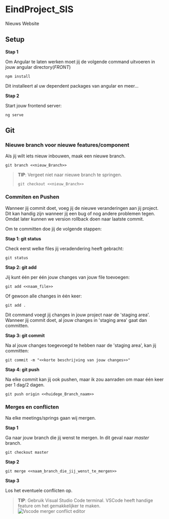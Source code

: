 # EindProject_SIS
Nieuws Website

## Setup

**Stap 1**

Om Angular te laten werken moet jij de volgende command uitvoeren in jouw angular directory(_FRONT_)

```
npm install
```
Dit installeert al uw dependent packages van angular en meer...

**Stap 2**

Start jouw frontend server:
```
ng serve
```

## Git

### **Nieuwe branch voor nieuwe features/component**

Als jij wilt iets nieuw inbouwen, maak een nieuwe branch. 
```Commando
git branch <<nieuw_Branch>>
```

> **TIP**:
> Vergeet niet naar nieuwe branch te springen.
> ```
> git checkout <<nieuw_Branch>>
> ```

### **Commiten en Pushen**

Wanneer jij commit doet, voeg jij de nieuwe veranderingen aan jij project. Dit kan handig zijn wanneer jij een bug of nog andere problemen tegen. Omdat later kunnen we version rollback doen naar laatste commit.

Om te committen doe jij de volgende stappen:

**Stap 1: git status**

Check eerst welke files jij veradendering heeft gebracht:
```
git status
```

**Stap 2: git add**

Jij kunt één per één jouw changes van jouw file toevoegen:
```
git add <<naam_file>>
```
Of gewoon alle changes in één keer:
```
git add .
```

Dit command voegt jij changes in jouw project naar de 'staging area'. Wanneer jij commit doet, al jouw changes in 'staging area' gaat dan committen.

**Stap 3: git commit**

Na al jouw changes toegevoegd te hebben naar de 'staging area', kan jij committen:
```
git commit -m "<<korte beschrijving van jouw changes>>"
```

**Stap 4: git push**

Na elke commit kan jij ook pushen, maar ik zou aanraden om maar één keer per 1 dag/2 dagen.

```
git push origin <<huidege_Branch_naam>>
```

### **Merges en conflicten**

Na elke meetings/springs gaan wij mergen. 


**Stap 1**

Ga naar jouw branch die jij wenst te mergen. In dit geval naar _master_ branch.
```
git checkout master
```

**Stap 2**

```
git merge <<naam_branch_die_jij_wenst_te_mergen>>
```

**Stap 3**

Los het eventuele conflicten op. 

> **TIP**:
> Gebruik Visual Studio Code terminal.
> VSCode heeft handige feature om het gemakkelijker te maken.
> ![Vscode merger conflict editor](https://i.stack.imgur.com/5QGkf.gif)